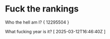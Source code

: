 # Fuck the rankings

Who the hell am I?
{ 12295504 }

What fucking year is it?
[ 2025-03-12T16:46:40Z ]
